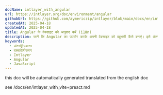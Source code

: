 ```yaml
---
docName: intlayer_with_angular
url: https://intlayer.org/doc/environment/angular
githubUrl: https://github.com/aymericzip/intlayer/blob/main/docs/en/intlayer_with_angular.md
createdAt: 2025-04-18
updatedAt: 2025-04-18
title: Angular के वेबसाइट को अनुवाद करें (i18n)
description: जानें कि Angular का उपयोग करके अपनी वेबसाइट को बहुभाषी कैसे बनाएं। इसे अंतर्राष्ट्रीय (i18n) और अनुवादित करने के लिए प्रलेखन का पालन करें।
keywords:
  - अंतर्राष्ट्रीयकरण
  - दस्तावेज़ीकरण
  - Intlayer
  - Angular
  - JavaScript
---
```


this doc will be automatically generated translated from the english doc

see /docs/en/intlayer_with_vite+preact.md
